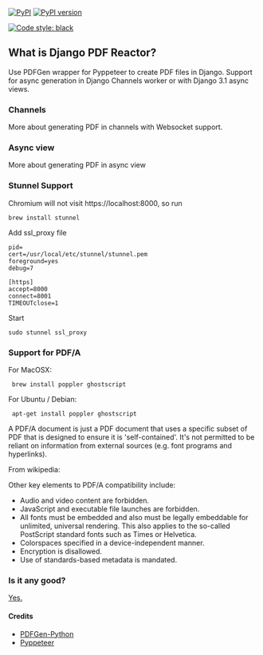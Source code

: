 [![PyPI](https://img.shields.io/pypi/v/django-pdf-reactor)](https://pypi.python.org/pypi/pdfmate)
[![PyPI version](https://img.shields.io/pypi/pyversions/django-pdf-reactor)](https://pypi.python.org/pypi/pdfmate)

[![Code style: black](https://img.shields.io/badge/code%20style-black-000000.svg)](https://github.com/psf/black)

## What is Django PDF Reactor?

Use PDFGen wrapper for Pyppeteer to create PDF files in Django. Support for async generation in Django Channels worker or with Django 3.1 async views.

### Channels

More about generating PDF in channels with Websocket support.

### Async view

More about generating PDF in async view

### Stunnel Support

Chromium will not visit https://localhost:8000, so run

    brew install stunnel

Add ssl_proxy file

    pid=
    cert=/usr/local/etc/stunnel/stunnel.pem
    foreground=yes
    debug=7

    [https]
    accept=8000
    connect=8001
    TIMEOUTclose=1

Start

    sudo stunnel ssl_proxy

### Support for PDF/A

For MacOSX:

     brew install poppler ghostscript

For Ubuntu / Debian:

     apt-get install poppler ghostscript

A PDF/A document is just a PDF document that uses a specific subset of PDF that is designed to ensure it is 'self-contained'. It's not permitted to be reliant on information from external sources (e.g. font programs and hyperlinks).

From wikipedia:

Other key elements to PDF/A compatibility include:

- Audio and video content are forbidden.
- JavaScript and executable file launches are forbidden.
- All fonts must be embedded and also must be legally embeddable for
  unlimited, universal rendering. This also applies to the so-called  
  PostScript standard fonts such as Times or Helvetica.
- Colorspaces specified in a device-independent manner.
- Encryption is disallowed.
- Use of standards-based metadata is mandated.

### Is it any good?

[Yes.](http://news.ycombinator.com/item?id=3067434)

#### Credits

- [PDFGen-Python](https://pypi.org/project/pdfgen/)
- [Pyppeteer](https://pypi.org/project/pyppeteer/)
